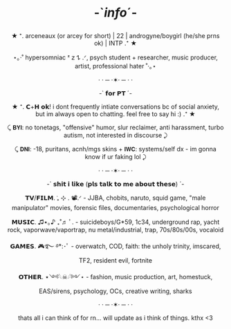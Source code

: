 # <p align="center">-`*info*´-</p>
<p align="center">★ ⁺. arceneaux (or arcey for short) | 22 | androgyne/boygirl (he/she prns ok) | INTP .⁺ ★</p>
<p align="center">⋆｡‧˚ hypersomniac ᶻ 𝗓 𐰁 .ᐟ, psych student + researcher, music producer, artist, professional hater ˚‧｡⋆</p>
<p align="center">· · ─ ·✶· ─ · ·</p>
<p align="center">-` 𝗳𝗼𝗿 𝗣𝗧 ´-</p> 
<p align="center">★ ⁺. 𝗖+𝗛 𝗼𝗸! i dont frequently intiate conversations bc of social anxiety, but im always open to chatting. feel free to say hi :) .⁺ ★</p>
<p align="center">⤹ 𝗕𝗬𝗜: no tonetags, "offensive" humor, slur reclaimer, anti harassment, turbo autism, not interested in discourse ⤸</p>
<p align="center">⤹ 𝗗𝗡𝗜: -18, puritans, acnh/mgs skins + 𝗜𝗪𝗖: systems/self dx - im gonna know if ur faking lol ⤸
<p align="center">· · ─ ·✶· ─ · ·</p>
<p align="center">-` 𝘀𝗵𝗶𝘁 𝗶 𝗹𝗶𝗸𝗲 (𝗽𝗹𝘀 𝘁𝗮𝗹𝗸 𝘁𝗼 𝗺𝗲 𝗮𝗯𝗼𝘂𝘁 𝘁𝗵𝗲𝘀𝗲) ´-</p> 
<p align="center">𝗧𝗩/𝗙𝗜𝗟𝗠. ݁₊ ⊹ . 📽.ᐟ - JJBA, chobits, naruto, squid game, "male manipulator" movies, forensic files, documentaries, psychological horror</p>
<p align="center">𝗠𝗨𝗦𝗜𝗖. ♫⋆｡♪ ₊˚♬ ﾟ. - suicideboys/G*59, 1c34, underground rap, yacht rock, vaporwave/vaportrap, nu metal/industrial, trap, 70s/80s/00s, vocaloid</p>
<p align="center">𝗚𝗔𝗠𝗘𝗦. 🎮࿐ ࿔*:･ﾟ - overwatch, COD, faith: the unholy trinity, imscared, TF2, resident evil, fortnite</p>
<p align="center">𝗢𝗧𝗛𝗘𝗥. ⋆༺𓆩☠︎︎𓆪༻⋆ - fashion, music production, art, homestuck, EAS/sirens, psychology, OCs, creative writing, sharks</p>
<p align="center">· · ─ ·✶· ─ · ·</p>
<p align="center"> thats all i can think of for rn... will update as i think of things. kthx <3 </p>
